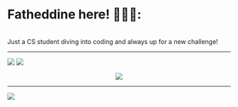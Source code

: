 # Fatheddine here! 👨🏻‍💻:
<br>Just a CS student diving into coding and always up for a new challenge!

---
![](https://github-readme-streak-stats.herokuapp.com/?user=fatheddine-bicane&theme=dark&hide_border=false)
![](https://github-readme-stats.vercel.app/api/top-langs/?username=fatheddine-bicane&theme=dark&hide_border=false)<br/>

<p align="center">
  <img src="https://github-readme-stats.vercel.app/api?username=fatheddine-bicane&theme=dark&hide_border=false&include_all_commits=true&count_private=false" />
</p>




---
[![](https://visitcount.itsvg.in/api?id=fatheddine-bicane&icon=10&color=13)](https://visitcount.itsvg.in)

<!-- Proudly created with GPRM ( https://gprm.itsvg.in ) -->
